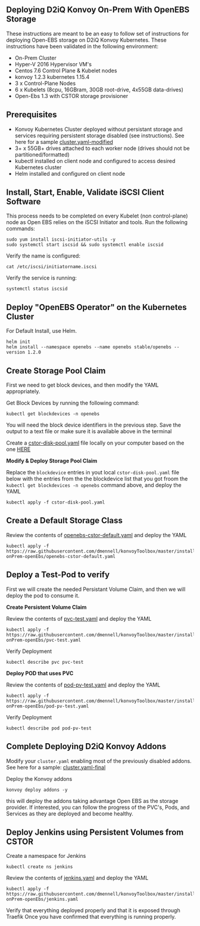 ## Deploying D2iQ Konvoy On-Prem With OpenEBS Storage
These instructions are meant to be an easy to follow set of instructions for deploying Open-EBS storage on D2iQ Konvoy Kubernetes.  These instructions have been validated in the following environment:
* On-Prem Cluster
* Hyper-V 2016 Hypervisor VM's
* Centos 7.6 Control Plane & Kubelet nodes
* konvoy 1.2.3 kubernetes 1.15.4
* 3 x Control-Plane Nodes
* 6 x Kubelets (8cpu, 16GBram, 30GB root-drive, 4x55GB data-drives)
* Open-Ebs 1.3 with CSTOR storage provisioner


## Prerequisites
* Konvoy Kubernetes Cluster deployed without persistant storage and services requiring persistent storage disabled (see instructions).  See here for a sample [cluster.yaml-modified](https://raw.githubusercontent.com/dmennell/konvoyToolbox/master/install/konvoy-onPrem-openEbs/cluster.yaml-modified)
* 3+ x 55GB+ drives attached to each worker node (drives should not be partitioned/formatted)
* kubectl installed on client node and configured to access desired Kubernetes cluster
* Helm installed and configured on client node


## Install, Start, Enable, Validate iSCSI Client Software
This process needs to be completed on every Kubelet (non control-plane) node as Open EBS relies on the iSCSI Initiator and tools.  Run the following commands:
```
sudo yum install iscsi-initiator-utils -y
sudo systemctl start iscsid && sudo systemctl enable iscsid
```
Verify the name is configured:
```
cat /etc/iscsi/initiatorname.iscsi
```
Verify the service is running:
```
systemctl status iscsid
```


## Deploy "OpenEBS Operator" on the Kubernetes Cluster
For Default Install, use Helm.
```
helm init
helm install --namespace openebs --name openebs stable/openebs --version 1.2.0
```


## Create Storage Pool Claim
First we need to get block devices, and then modify the YAML appropriately.

Get Block Devices by running the following command:
```
kubectl get blockdevices -n openebs
```
You will need the block device identifiers in the previous step.  Save the output to a text file or make sure it is available above in the terminal 

Create a [cstor-disk-pool.yaml](https://raw.githubusercontent.com/dmennell/konvoyToolbox/master/install/konvoy-onPrem-openEbs/cstor-disk-pool.yaml) file locally on your computer based on the one [HERE](https://raw.githubusercontent.com/dmennell/konvoyToolbox/master/install/konvoy-onPrem-openEbs/cstor-disk-pool.yaml)

**Modify & Deploy Storage Pool Claim**

Replace the `blockdevice` entries in yout local `cstor-disk-pool.yaml` file below with the entries from the the blockdevice list that you got froom the `kubectl get blockdevices -n openebs` command above, and deploy the YAML
```
kubectl apply -f cstor-disk-pool.yaml
```


## Create a Default Storage Class
Review the contents of [openebs-cstor-default.yaml](https://raw.githubusercontent.com/dmennell/konvoyToolbox/master/install/konvoy-onPrem-openEbs/openebs-cstor-default.yaml) and deploy the YAML
```
kubectl apply -f https://raw.githubusercontent.com/dmennell/konvoyToolbox/master/install/konvoy-onPrem-openEbs/openebs-cstor-default.yaml
```

## Deploy a Test-Pod to verify
First we will create the needed Persistant Volume Claim, and then we will deploy the pod to consume it.

**Create Persistent Volume Claim**

Review the contents of [pvc-test.yaml](https://raw.githubusercontent.com/dmennell/konvoyToolbox/master/install/konvoy-onPrem-openEbs/pvc-test.yaml) and deploy the YAML
```
kubectl apply -f https://raw.githubusercontent.com/dmennell/konvoyToolbox/master/install/konvoy-onPrem-openEbs/pvc-test.yaml
```

Verify Deployment
```
kubectl describe pvc pvc-test
```

**Deploy POD that uses PVC**

Review the contents of [pod-pv-test.yaml](https://raw.githubusercontent.com/dmennell/konvoyToolbox/master/install/konvoy-onPrem-openEbs/pod-pv-test.yaml) and deploy the YAML
```
kubectl apply -f https://raw.githubusercontent.com/dmennell/konvoyToolbox/master/install/konvoy-onPrem-openEbs/pod-pv-test.yaml
```

Verify Deployment
```
kubectl describe pod pod-pv-test
```


## Complete Deploying D2iQ Konvoy Addons

Modify your `cluster.yaml` enabling most of the previously disabled addons.  See here for a sample:
[cluster.yaml-final](https://raw.githubusercontent.com/dmennell/konvoyToolbox/master/install/konvoy-onPrem-openEbs/cluster.yaml-final)

Deploy the Konvoy addons
```
konvoy deploy addons -y
```

this will deploy the addons taking advantage Open EBS as the storage provider.  If interested, you can follow the progress of the PVC's, Pods, and Services as they are deployed and become healthy.


## Deploy Jenkins using Persistent Volumes from CSTOR

Create a namespace for Jenkins
```
kubectl create ns jenkins
```
Review the contents of [jenkins.yaml](https://raw.githubusercontent.com/dmennell/konvoyToolbox/master/install/konvoy-onPrem-openEbs/jenkins.yaml) and deploy the YAML
```
kubectl apply -f https://raw.githubusercontent.com/dmennell/konvoyToolbox/master/install/konvoy-onPrem-openEbs/jenkins.yaml
```

Verify that everything deployed properly and that it is exposed through Traefik
Once you have confirmed that everything is running properly.
